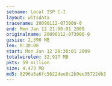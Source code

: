 ```yaml
---
setname: Local ISP C-I
layout: witsdata
tracename: 20090112-073000-0
end: Mon Jan 12 21:00:01 2009
originalname: 20090112-073000-0
gzsize: 2,390 MB
len: 0:30:00
start: Mon Jan 12 20:30:01 2009
totalwirelen: 32,917 MB
pkts: 59 million
size: 4,473 MB
md5: 8296a5a6fc5622dee8c2b9ee35722db3
---
```

